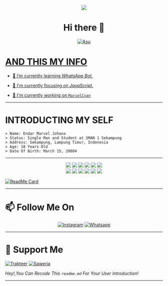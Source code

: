 <p align="center">
  <a href="https://github.com/MarcelCyan"><img src="https://cardivo.vercel.app/api?name=MarcelCyan&description=Hi,%20i%27m%20MarcelCyan%20and%20i%27m%20just%20a%20newbie%20programmer%20Nice%20to%20meet%20you%20👋&image=https://avatars.githubusercontent.com/u/74033002?s=400&u=acb8f5ca5c6f9a886400758a7e2eec42ca4fe91a&v=4&backgroundColor=%23ecf0f1&instagram=_.maarcel&github=MarcelCyan&pattern=leaf&colorPattern=%23eaeaea" /><a>
</p>

<h1  align='center'> Hi there 👋 </h1>

<p align="center">
  <a href="https://github.com/MarcelCyan"><img src="http://readme-typing-svg.herokuapp.com?color=ffc012&center=true&vCenter=true&multiline=false&lines=My+Name+MarcelCyan;I+Learn+HTML+And+Javascript;I+Am+18+Years+Old;I+live+In+Indonesia;Pls+don't+bully+me+:(+:(" alt="Asu">
</p>

# AND THIS MY INFO


- 🌱 I’m currently learning *WhatsApp Bot*.

- 👀 I'm currently focusing on *JavaScript*.

- 📝 I'm currently working on [`MarcelCyan`](https://github.com/MarcelCyan/) 
___

# INTRODUCTING MY SELF 
```
> Name: Endar Marcel Johana
> Status: Single Man and Student at SMAN 1 Sekampung
> Address: Sekampung, Lampung Timur, Indonesia
> Age: 18 Years Old
> Date Of Birth: March 15, 20004
```
___

<p align="center">
  <img src="https://img.shields.io/badge/-JavaScript-black?style=flat-square&logo=javascript" />
  <img src="https://img.shields.io/badge/-Node.js-black?style=flat-square&logo=Node.js" />
  <img src="https://img.shields.io/badge/-HTML5-black?style=flat-square&logo=html5&logoColor=e34f26" />
  <img src="https://img.shields.io/badge/-CSS3-black?style=flat-square&logo=css3&logoColor=1572b6" />
  <img src="https://img.shields.io/badge/-Git-black?style=flat-square&logo=git" />
  <img src="https://img.shields.io/badge/-GitHub-black?style=flat-square&logo=github" /> <br>
  <img src="https://img.shields.io/badge/-Python-black?style=flat-square&logo=python" />
  <img src="https://img.shields.io/badge/-React-black?style=flat-square&logo=react" />
  <img src="https://img.shields.io/badge/-Redux-black?style=flat-square&logo=redux" />
  <img src="https://img.shields.io/badge/-Windows-black?style=flat-square&logo=windows" />
  <img src="https://img.shields.io/badge/-VS_Code-black?style=flat-square&logo=visual-studio-code" />
  <img src="https://img.shields.io/badge/-SQLite3-black?style=flat-square&logo=sqlite" />
</p>
     
[![ReadMe Card](https://github-readme-stats.vercel.app/api/pin/?username=MarcelCyan&repo=MarcelBot&theme=tokyonight)](https://github.com/MarcelCyan/MarcelBot) 
  
___

# 📫 Follow Me On

<p align="center">
<a href="https://www.instagram.com/_.maarcel" target="_blank"><img src="https://img.shields.io/badge/Instagram-%23E4405F.svg?&style=flat-square&logo=instagram&logoColor=white" alt="Instagram"></a>
<a href="https://api.whatsapp.com/send?phone=6283803320107&text=Hallo+Marcel+Ganteng+Mwehehe" target="_blank"><img src="https://img.shields.io/badge/Whatsapp-%808080.svg?&style=flat-square&logo=Whatsapp&logoColor=white" alt="Whatsapp"></a>
</p>
     
___
  
# 🎀 Support Me
[![Trakteer](https://img.shields.io/badge/Click%20Here!-Trust%20Me-red)](https://trakteer.id/MarcelCyan)
[![Saweria](https://img.shields.io/badge/Click%20Here!-Trust%20Me-red)](https://saweria.co/MarcelCyan)

  *Hey!,You Can Recode This `readme.md` For Your User Introduction!*
___
